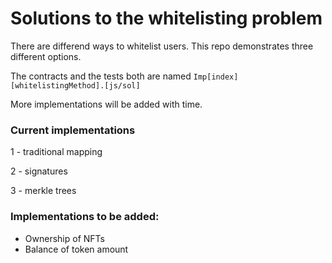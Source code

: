 # Solutions to the whitelisting problem

There are differend ways to whitelist users. This repo demonstrates three different options.

The contracts and the tests both are named `Imp[index][whitelistingMethod].[js/sol]`

More implementations will be added with time.

### Current implementations

1 - traditional mapping

2 - signatures

3 - merkle trees

### Implementations to be added:

- Ownership of NFTs
- Balance of token amount

